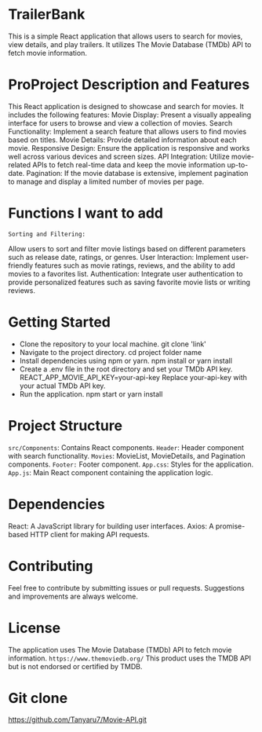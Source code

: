# TrailerBank

This is a simple React application that allows users to search for movies, view details, and play trailers. It utilizes The Movie Database (TMDb) API to fetch movie information.

# ProProject Description and Features

This React application is designed to showcase and search for movies. It includes the following features:
	Movie Display:
Present a visually appealing interface for users to browse and view a collection of movies.
	Search Functionality:
Implement a search feature that allows users to find movies based on titles.
	Movie Details:
Provide detailed information about each movie.
	Responsive Design:
Ensure the application is responsive and works well across various devices and screen sizes.
	API Integration:
Utilize movie-related APIs to fetch real-time data and keep the movie information up-to-date.
    Pagination:
If the movie database is extensive, implement pagination to manage and display a limited number of movies per page.

# Functions I want to add

    Sorting and Filtering:
Allow users to sort and filter movie listings based on different parameters such as release date, ratings, or genres.
	User Interaction:
Implement user-friendly features such as movie ratings, reviews, and the ability to add movies to a favorites list.
	Authentication:
Integrate user authentication to provide personalized features such as saving favorite movie lists or writing reviews.  

# Getting Started

* Clone the repository to your local machine.
    git clone 'link'
* Navigate to the project directory.
    cd project folder name
* Install dependencies using npm or yarn.
    npm install or yarn install
* Create a .env file in the root directory and set your TMDb API key.
    REACT_APP_MOVIE_API_KEY=your-api-key
  Replace your-api-key with your actual TMDb API key. 
* Run the application.
    npm start or yarn install


# Project Structure

`src/Components`: Contains React components.
	`Header`: Header component with search functionality.
	`Movies`: MovieList, MovieDetails, and Pagination components.
	`Footer:` Footer component.
`App.css`: Styles for the application.
`App.js`: Main React component containing the application logic.

# Dependencies

React: A JavaScript library for building user interfaces.
Axios: A promise-based HTTP client for making API requests.

# Contributing

Feel free to contribute by submitting issues or pull requests. Suggestions and improvements are always welcome.

# License

The application uses The Movie Database (TMDb) API to fetch movie information. `https://www.themoviedb.org/`
This product uses the TMDB API but is not endorsed or certified by TMDB.

# Git clone
https://github.com/Tanyaru7/Movie-API.git
